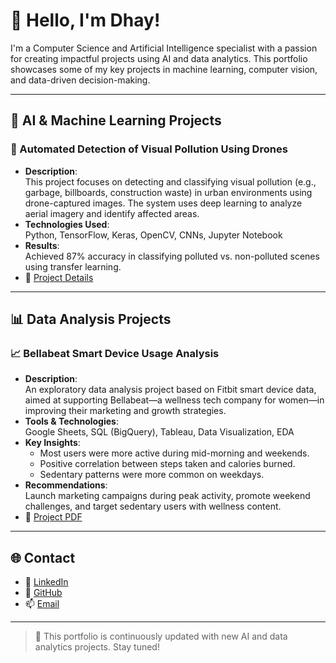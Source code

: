 # 👋 Hello, I'm Dhay!

I'm a Computer Science and Artificial Intelligence specialist with a passion for creating impactful projects using AI and data analytics. This portfolio showcases some of my key projects in machine learning, computer vision, and data-driven decision-making.

---

## 🧠 AI & Machine Learning Projects

### 🔹 Automated Detection of Visual Pollution Using Drones
- **Description**:  
  This project focuses on detecting and classifying visual pollution (e.g., garbage, billboards, construction waste) in urban environments using drone-captured images. The system uses deep learning to analyze aerial imagery and identify affected areas.
- **Technologies Used**:  
  Python, TensorFlow, Keras, OpenCV, CNNs, Jupyter Notebook
- **Results**:  
  Achieved 87% accuracy in classifying polluted vs. non-polluted scenes using transfer learning.
- 🔗 [Project Details](./projects/ai/project1/README.md)

---

## 📊 Data Analysis Projects

### 📈 Bellabeat Smart Device Usage Analysis
- **Description**:  
  An exploratory data analysis project based on Fitbit smart device data, aimed at supporting Bellabeat—a wellness tech company for women—in improving their marketing and growth strategies.
- **Tools & Technologies**:  
  Google Sheets, SQL (BigQuery), Tableau, Data Visualization, EDA
- **Key Insights**:  
  - Most users were more active during mid-morning and weekends.  
  - Positive correlation between steps taken and calories burned.  
  - Sedentary patterns were more common on weekdays.
- **Recommendations**:  
  Launch marketing campaigns during peak activity, promote weekend challenges, and target sedentary users with wellness content.
- 🔗 [Project PDF](./projects/data-analysis/bellabeat-smart-usage/google_final_project.pdf)

---

## 🌐 Contact

- 💼 [LinkedIn](https://www.linkedin.com/in/dhay-alsuwat-09555b1bb/)
- 🐙 [GitHub](https://github.com/22-dhay/my-portfolio)
- 📫 [Email](dhayalsawat@gmail.com)

---

> 🚀 This portfolio is continuously updated with new AI and data analytics projects. Stay tuned!

